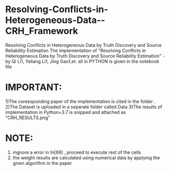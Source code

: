 # Resolving-Conflicts-in-Heterogeneous-Data--CRH_Framework
Resolving Conflicts in Heterogeneous Data by Truth Discovery and Source Reliability Estimation
The implementation of "Resolving Conflicts in Heterogeneous Data by Truth
Discovery and Source Reliability Estimation" - by Qi Li1, Yaliang Li1, Jing Gao1,et. all in PYTHON is given in the notebook file

# IMPORTANT:
1)The coressponding paper of the implementation is cited in the folder .
2)The Dataset is uploaded in a separate folder called Data
3)The results of implementation in Python=3.7 is snipped and attached as  "CRH_RESULTS.png" 

# NOTE:
1) ingnore a error in ln[69] , proceed to execute rest of the cells
2) the weight results are calculated using numerical data by applying the given algorithm in the paper
